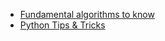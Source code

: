- [Fundamental algorithms to know](Algo/Fundamental%20Algorithms/)
- [Python Tips & Tricks](Algo/Tips%20&%20Tricks/)